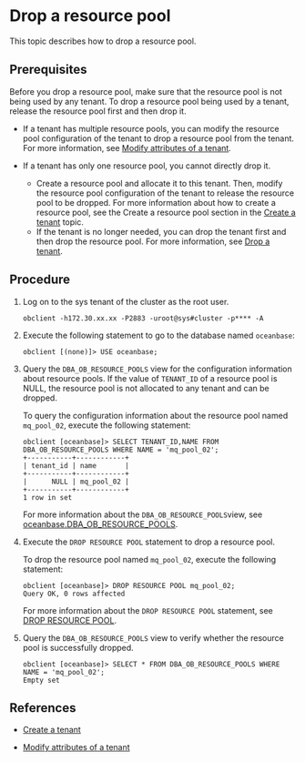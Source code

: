 # Drop a resource pool

This topic describes how to drop a resource pool.

## Prerequisites

Before you drop a resource pool, make sure that the resource pool is not being used by any tenant. To drop a resource pool being used by a tenant, release the resource pool first and then drop it.

* If a tenant has multiple resource pools, you can modify the resource pool configuration of the tenant to drop a resource pool from the tenant. For more information, see [Modify attributes of a tenant](10.modify-tenant-properties.md).

* If a tenant has only one resource pool, you cannot directly drop it.

   * Create a resource pool and allocate it to this tenant. Then, modify the resource pool configuration of the tenant to release the resource pool to be dropped. For more information about how to create a resource pool, see the Create a resource pool section in the [Create a tenant](2.manage-create-tenant.md) topic.
   * If the tenant is no longer needed, you can drop the tenant first and then drop the resource pool. For more information, see [Drop a tenant](12.delete-tenant.md).

## Procedure

1. Log on to the sys tenant of the cluster as the root user.

   ```shell
   obclient -h172.30.xx.xx -P2883 -uroot@sys#cluster -p**** -A
   ```

2. Execute the following statement to go to the database named `oceanbase`:

   ```shell
   obclient [(none)]> USE oceanbase;
   ```

3. Query the `DBA_OB_RESOURCE_POOLS` view for the configuration information about resource pools. If the value of `TENANT_ID` of a resource pool is NULL, the resource pool is not allocated to any tenant and can be dropped.

   To query the configuration information about the resource pool named `mq_pool_02`, execute the following statement:

   ```shell
   obclient [oceanbase]> SELECT TENANT_ID,NAME FROM DBA_OB_RESOURCE_POOLS WHERE NAME = 'mq_pool_02';
   +-----------+------------+
   | tenant_id | name       |
   +-----------+------------+
   |      NULL | mq_pool_02 |
   +-----------+------------+
   1 row in set
   ```

   For more information about the `DBA_OB_RESOURCE_POOLS`view, see [oceanbase.DBA_OB_RESOURCE_POOLS](../../../7.reference/5.system-reference/4.system-overview-of-mysql-mode/2.dictionary-view-of-mysql-mode/47.oceanbase-dba_ob_resource_pools-of-mysql-mode.md).

4. Execute the `DROP RESOURCE POOL` statement to drop a resource pool.

   To drop the resource pool named `mq_pool_02`, execute the following statement:

   ```shell
   obclient [oceanbase]> DROP RESOURCE POOL mq_pool_02;
   Query OK, 0 rows affected
   ```

   For more information about the `DROP RESOURCE POOL` statement, see [DROP RESOURCE POOL](../../../7.reference/4.development-reference/1.sql-syntax/1.system-tenants/9.drop-resource-pool.md).

5. Query the `DBA_OB_RESOURCE_POOLS` view to verify whether the resource pool is successfully dropped.

   ```shell
   obclient [oceanbase]> SELECT * FROM DBA_OB_RESOURCE_POOLS WHERE NAME = 'mq_pool_02';
   Empty set
   ```

## References

* [Create a tenant](2.manage-create-tenant.md)

* [Modify attributes of a tenant](10.modify-tenant-properties.md)

